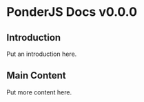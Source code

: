 # PonderJS Docs v0.0.0

## Introduction

Put an introduction here.

## Main Content

Put more content here.
